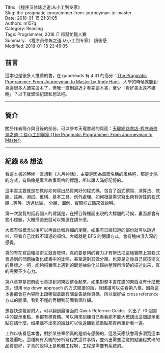 Title: 《程序员修炼之道:从小工到专家》  
Slug: the-pragmatic-programmer-from-journeyman-to-master  
Date: 2018-01-15 21:31:05  
Authors: m157q  
Category: Reading  
Tags: Programmer, 2018 iT 邦幫忙鐵人賽  
Summary: 《程序员修炼之道:从小工到专家》 讀後感  
Modified: 2018-01-18 23:46:05  
  
  
## 前言  
  
這本也是很多人推薦的書，在 goodreads 有 4.31 的高分：[The Pragmatic Programmer: From Journeyman to Master by Andy Hunt](https://www.goodreads.com/book/show/4099.The_Pragmatic_Programmer)，大學的時候就聽到身邊很多人讀完這本了，但我一直到最近才看完這本書，至少「看好書永遠不嫌晚」？以下就留個紀錄和想法吧。  
  
---  
  
## 簡介  
  
關於作者簡介與目錄的部份，可以參考天瓏書局的頁面：[天瓏網路書店-程序員修煉之道 ：從小工到專家 (The Pragmatic Programmer: From Journeyman to Master)](https://www.tenlong.com.tw/products/9787121123368)  
  
---  
  
## 紀錄 && 想法  
  
看這本書的時候一直想到《人月神話》，主要是因為章節名稱的風格吧，都是比喻的方式，有點像是寓言故事風格的標題，所以讓人滿好記憶的。  
  
這本書主要就是在教你如何寫出品質夠好的程式碼，包含了函式撰寫、演算法、效能、註解、測試、重構、基本工具、例外處理、如何根據需求寫出夠有彈性的程式碼...等等，透過比喻、 分類、圖例、實際程式碼來做說明。  
  
第一次瀏覽的話我個人的建議是，在掃目錄裡面出現的大標題的時候，裏面都會有些小標題，大概掃過去就可以知道在講什麼。  
  
大概有個概念以後可以再做比較詳細的瀏覽，如果有已經知道的部份就可以跳過啦，只看自己比較不知道的部份。大概就是 BFS 的閱讀方式，會有種由淺入深的感覺。  
  
真的有在寫這種技術文就會發現，真的要足夠的實力才有辦法把這種實際上寫程式會遇到的問題抽象化成書中的比喻，甚至還對其做分類。也算是之後自己寫技術文的目標之一吧，能夠把實際上遇到的問題抽象化並歸納整理再清楚的描述出來，真的需要不少心力。  
  
第八章算是把前面七章提到的東西整合起來，如果對整本書在講的東西沒有什麼概念，想用 top down approach 的方式閱讀的話，我建議可以先看第八章。因為這本書都會在內容附上跟哪個章節有關並告訴你頁碼，所以很好做 cross reference 方式的閱讀，看到不懂的再翻到前面看個詳細。  
  
想要快速複習的人，可以翻到最後面的 Quick Refernce Guide，列出了 70 個書中的提示重點，也都有標頁碼。可以用來訓練自己看看能不能大概講出這個提示重點在講什麼，如果講不出來的話就可以快速翻到該重點那頁再重新看一遍。  
  
工作以後看這本書，對於某些章節真的是頗有感觸的，這幾天應該會再多瀏覽這本書幾遍吧。這種夠有系統的分析寫程式這件事情，並列出需要注意的點讓程式碼的品質更好，才真的說得上是軟體工程啊，工程是需要有系統的。  
